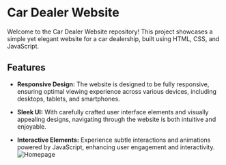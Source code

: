 # Car Dealer Website

Welcome to the Car Dealer Website repository! This project showcases a simple yet elegant website for a car dealership, built using HTML, CSS, and JavaScript.

## Features

- **Responsive Design:** The website is designed to be fully responsive, ensuring optimal viewing experience across various devices, including desktops, tablets, and smartphones.

- **Sleek UI:** With carefully crafted user interface elements and visually appealing designs, navigating through the website is both intuitive and enjoyable.

- **Interactive Elements:** Experience subtle interactions and animations powered by JavaScript, enhancing user engagement and interactivity.
![Homepage](image/car-screen.png)

